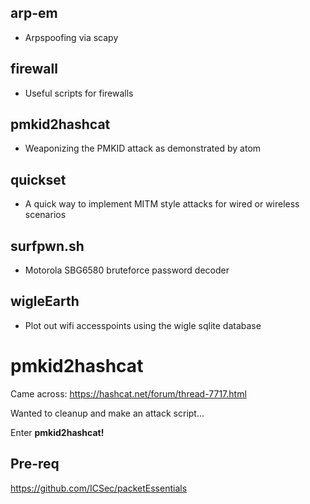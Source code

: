## arp-em
* Arpspoofing via scapy

## firewall
* Useful scripts for firewalls

## pmkid2hashcat
* Weaponizing the PMKID attack as demonstrated by atom

## quickset
* A quick way to implement MITM style attacks for wired or wireless scenarios

## surfpwn.sh
* Motorola SBG6580 bruteforce password decoder

## wigleEarth
* Plot out wifi accesspoints using the wigle sqlite database

# pmkid2hashcat
Came across:
https://hashcat.net/forum/thread-7717.html

Wanted to cleanup and make an attack script...

Enter <b>pmkid2hashcat!</b>

## Pre-req
https://github.com/ICSec/packetEssentials
